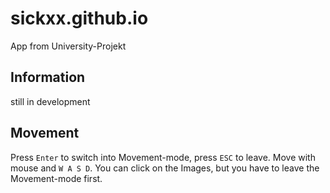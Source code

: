 # sickxx.github.io
App from University-Projekt

## Information

still in development

## Movement

Press `Enter` to switch into Movement-mode, press `ESC` to leave. Move with mouse and `W A S D`.
You can click on the Images, but you have to leave the Movement-mode first.
